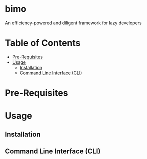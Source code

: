 # bimo
An efficiency-powered and diligent framework for lazy developers

# Table of Contents
* [Pre-Requisites]()
* [Usage]()
  * [Installation]()
  * [Command Line Interface (CLI)]()

# Pre-Requisites
# Usage
## Installation
## Command Line Interface (CLI)
